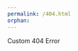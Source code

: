 ```yaml
---
permalink: /404.html
orphan:
---
```


<!-- 
Reference: 
    https://docs.github.com/en/pages/getting-started-with-github-pages/creating-a-custom-404-page-for-your-github-pages-site 
-->

Custom 404 Error